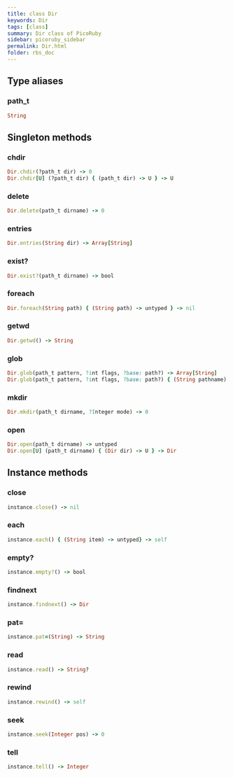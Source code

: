```yaml
---
title: class Dir
keywords: Dir
tags: [class]
summary: Dir class of PicoRuby
sidebar: picoruby_sidebar
permalink: Dir.html
folder: rbs_doc
---
```

## Type aliases
### path_t
```ruby
String
```
## Singleton methods
### chdir

```ruby
Dir.chdir(?path_t dir) -> 0
Dir.chdir[U] (?path_t dir) { (path_t dir) -> U } -> U
```
### delete

```ruby
Dir.delete(path_t dirname) -> 0
```
### entries

```ruby
Dir.entries(String dir) -> Array[String]
```
### exist?

```ruby
Dir.exist?(path_t dirname) -> bool
```
### foreach

```ruby
Dir.foreach(String path) { (String path) -> untyped } -> nil
```
### getwd

```ruby
Dir.getwd() -> String
```
### glob

```ruby
Dir.glob(path_t pattern, ?int flags, ?base: path?) -> Array[String]
Dir.glob(path_t pattern, ?int flags, ?base: path?) { (String pathname) -> void } -> nil
```
### mkdir

```ruby
Dir.mkdir(path_t dirname, ?Integer mode) -> 0
```
### open

```ruby
Dir.open(path_t dirname) -> untyped
Dir.open[U] (path_t dirname) { (Dir dir) -> U } -> Dir
```
## Instance methods
### close

```ruby
instance.close() -> nil
```
### each

```ruby
instance.each() { (String item) -> untyped} -> self
```
### empty?

```ruby
instance.empty?() -> bool
```
### findnext

```ruby
instance.findnext() -> Dir
```
### pat=

```ruby
instance.pat=(String) -> String
```
### read

```ruby
instance.read() -> String?
```
### rewind

```ruby
instance.rewind() -> self
```
### seek

```ruby
instance.seek(Integer pos) -> 0
```
### tell

```ruby
instance.tell() -> Integer
```
